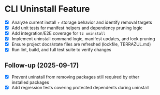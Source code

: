 # CLI Uninstall Feature

- [x] Analyze current install + storage behavior and identify removal targets
- [x] Add unit tests for manifest helpers and dependency pruning logic
- [x] Add integration/E2E coverage for `tz uninstall`
- [x] Implement uninstall command logic, manifest updates, and lock pruning
- [x] Ensure project docs/state files are refreshed (lockfile, TERRAZUL.md)
- [x] Run lint, build, and full test suite to verify changes

## Follow-up (2025-09-17)

- [x] Prevent uninstall from removing packages still required by other installed packages
- [x] Add regression tests covering protected dependents during uninstall
